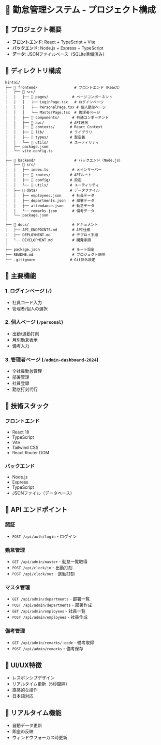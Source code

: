 # 📁 勤怠管理システム - プロジェクト構成

## 🎯 **プロジェクト概要**
- **フロントエンド**: React + TypeScript + Vite
- **バックエンド**: Node.js + Express + TypeScript
- **データ**: JSONファイルベース（SQLite準備済み）

## 📂 **ディレクトリ構成**

```
kintai/
├── 📁 frontend/                 # フロントエンド（React）
│   ├── 📁 src/
│   │   ├── 📁 pages/           # ページコンポーネント
│   │   │   ├── LoginPage.tsx   # ログインページ
│   │   │   ├── PersonalPage.tsx # 個人勤怠ページ
│   │   │   └── MasterPage.tsx  # 管理者ページ
│   │   ├── 📁 components/      # 共通コンポーネント
│   │   ├── 📁 api/            # API通信
│   │   ├── 📁 contexts/       # React Context
│   │   ├── 📁 lib/            # ライブラリ
│   │   ├── 📁 types/          # 型定義
│   │   └── 📁 utils/          # ユーティリティ
│   ├── package.json
│   └── vite.config.ts
│
├── 📁 backend/                  # バックエンド（Node.js）
│   ├── 📁 src/
│   │   ├── index.ts           # メインサーバー
│   │   ├── 📁 routes/         # APIルート
│   │   ├── 📁 config/         # 設定
│   │   └── 📁 utils/          # ユーティリティ
│   ├── 📁 data/               # データファイル
│   │   ├── employees.json     # 社員データ
│   │   ├── departments.json   # 部署データ
│   │   ├── attendance.json    # 勤怠データ
│   │   └── remarks.json       # 備考データ
│   └── package.json
│
├── 📁 docs/                    # ドキュメント
│   ├── API_ENDPOINTS.md       # API仕様
│   ├── DEPLOYMENT.md          # デプロイ手順
│   └── DEVELOPMENT.md         # 開発手順
│
├── package.json               # ルート設定
├── README.md                  # プロジェクト説明
└── .gitignore                # Git除外設定
```

## 🚀 **主要機能**

### **1. ログインページ** (`/`)
- 社員コード入力
- 管理者/個人の選択

### **2. 個人ページ** (`/personal`)
- 出勤/退勤打刻
- 月別勤怠表示
- 備考入力

### **3. 管理者ページ** (`/admin-dashboard-2024`)
- 全社員勤怠管理
- 部署管理
- 社員登録
- 勤怠打刻代行

## 🔧 **技術スタック**

### **フロントエンド**
- React 18
- TypeScript
- Vite
- Tailwind CSS
- React Router DOM

### **バックエンド**
- Node.js
- Express
- TypeScript
- JSONファイル（データベース）

## 📡 **API エンドポイント**

### **認証**
- `POST /api/auth/login` - ログイン

### **勤怠管理**
- `GET /api/admin/master` - 勤怠一覧取得
- `POST /api/clock/in` - 出勤打刻
- `POST /api/clock/out` - 退勤打刻

### **マスタ管理**
- `GET /api/admin/departments` - 部署一覧
- `POST /api/admin/departments` - 部署作成
- `GET /api/admin/employees` - 社員一覧
- `POST /api/admin/employees` - 社員作成

### **備考管理**
- `GET /api/admin/remarks/:code` - 備考取得
- `POST /api/admin/remarks` - 備考保存

## 🎨 **UI/UX特徴**
- レスポンシブデザイン
- リアルタイム更新（5秒間隔）
- 直感的な操作
- 日本語対応

## 🔄 **リアルタイム機能**
- 自動データ更新
- 即座の反映
- ウィンドウフォーカス時更新

